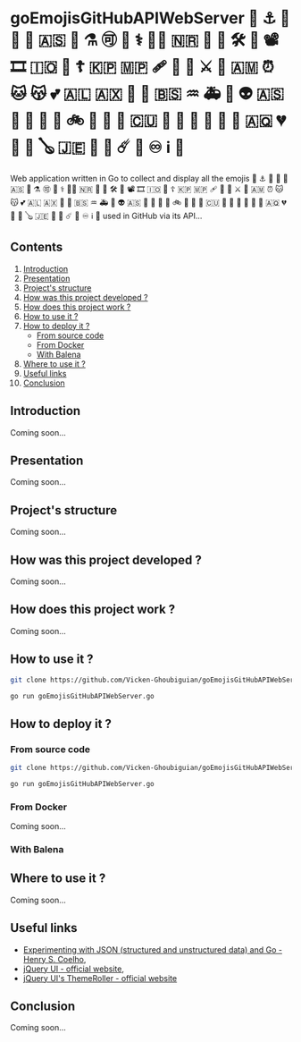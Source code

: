 # goEmojisGitHubAPIWebServer 🧮 ⚓ 🥈 🚡 🥇 🇦🇸 🥑 ⚗️ 🉑 🥉 ⚕️ 🧑‍🚀 🇳🇷 🐙 🎠 🛠️ 🗾 📽️ 🎞️ 🇮🇴 🎰 ☦️ 🇰🇵 🇲🇵 🩹 🚡 👶 ⚔️ 🥖 🇦🇲 ⏰ 🐱 😽 💕 🇦🇱 🇦🇽 💪 🥄 🇧🇸 ♒ 🚑 🐤 👽 🇦🇸 🏺 💢 👼 🏀 🚲 👙 🎱 🔋 🇨🇺 🎹 🎵 🐜 📆 🌇 🍎 🇦🇶 💔 👾 🧬 🪕 🇯🇪 🦠 🤖 ☄️ 🌃 ♾️ ℹ️ 🤿

Web application written in Go to collect and display all the emojis 🧮 ⚓ 🥈 🚡 🥇 🇦🇸 🥑 ⚗️ 🉑 🥉 ⚕️ 🧑‍🚀 🇳🇷 🐙 🎠 🛠️ 🗾 📽️ 🎞️ 🇮🇴 🎰 ☦️ 🇰🇵 🇲🇵 🩹 🚡 👶 ⚔️ 🥖 🇦🇲 ⏰ 🐱 😽 💕 🇦🇱 🇦🇽 💪 🥄 🇧🇸 ♒ 🚑 🐤 👽 🇦🇸 🏺 💢 👼 🏀 🚲 👙 🎱 🔋 🇨🇺 🎹 🎵 🐜 📆 🌇 🍎 🇦🇶 💔 👾 🧬 🪕 🇯🇪 🦠 🤖 ☄️ 🌃 ♾️ ℹ️ 🤿 used in GitHub via its API...

## Contents

1. [Introduction](#introduction)
2. [Presentation](#presentation)
3. [Project's structure](#project_s_structure)
4. [How was this project developed ?](#how_was_this_project_developed)
5. [How does this project work ?](#how_does_this_project_work)
6. [How to use it ?](#how_to_use_it)
7. [How to deploy it ?](#how_to_deploy_it)
    * [From source code](#from_source_code)
    * [From Docker](#from_docker)
    * [With Balena](#with_balena)
8. [Where to use it ?](#where_to_use_it)
9. [Useful links](#useful_links)
10. [Conclusion](#conclusion)

<a name="introduction"></a>
## Introduction

Coming soon...

<a name="presentation"></a>
## Presentation

Coming soon...

<a name="project_s_structure"></a>
## Project's structure

Coming soon...

<a name="how_was_this_project_developed"></a>
## How was this project developed ?

Coming soon...

<a name="how_does_this_project_work"></a>
## How does this project work ?

Coming soon...

<a name="how_to_use_it"></a>
## How to use it ?

```bash
git clone https://github.com/Vicken-Ghoubiguian/goEmojisGitHubAPIWebServer
```

```bash
go run goEmojisGitHubAPIWebServer.go
```

<a name="how_to_deploy_it"></a>
## How to deploy it ?

<a name="from_source_code"></a>
### From source code

```bash
git clone https://github.com/Vicken-Ghoubiguian/goEmojisGitHubAPIWebServer
```

```bash
go run goEmojisGitHubAPIWebServer.go
```

<a name="from_docker"></a>
### From Docker

Coming soon...

<a name="with_balena"></a>
### With Balena

<a name="where_to_use_it"></a>
## Where to use it ?

Coming soon...

<a name="useful_links"></a>
## Useful links

* [Experimenting with JSON (structured and unstructured data) and Go - Henry S. Coelho](https://hcoelho.com/blog/62/Experimenting_with_JSON_structured_and_unstructured_data_and_Go),
* [jQuery UI - official website](https://jqueryui.com),
* [jQuery UI's ThemeRoller - official website](https://jqueryui.com/themeroller/)

<a name="conclusion"></a>
## Conclusion

Coming soon...
